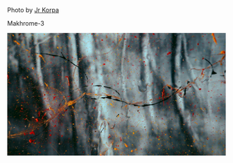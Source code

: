 Photo by [Jr Korpa](https://unsplash.com/@jrkorpa)

Makhrome-3

[![3XXSKa4jKaM](./3XXSKa4jKaM.webp)](https://unsplash.com/photos/white-and-pink-floral-textile-3XXSKa4jKaM)